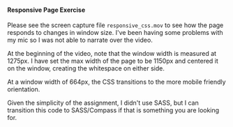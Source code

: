 #### Responsive Page Exercise

  Please see the screen capture file `responsive_css.mov` to see how the page responds to changes in window size. I've been having some problems with my mic so I was not able to narrate over the video.

  At the beginning of the video, note that the window width is measured at 1275px. I have set the max width of the page to be 1150px and centered it on the window, creating the whitespace on either side.

  At a window width of 664px, the CSS transitions to the more mobile friendly orientation.

  Given the simplicity of the assignment, I didn't use SASS, but I can transition this code to SASS/Compass if that is something you are looking for.
